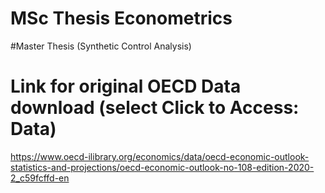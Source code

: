 # MSc Thesis Econometrics
#Master Thesis (Synthetic Control Analysis)

# Link for original OECD Data download (select Click to Access: Data)
https://www.oecd-ilibrary.org/economics/data/oecd-economic-outlook-statistics-and-projections/oecd-economic-outlook-no-108-edition-2020-2_c59fcffd-en